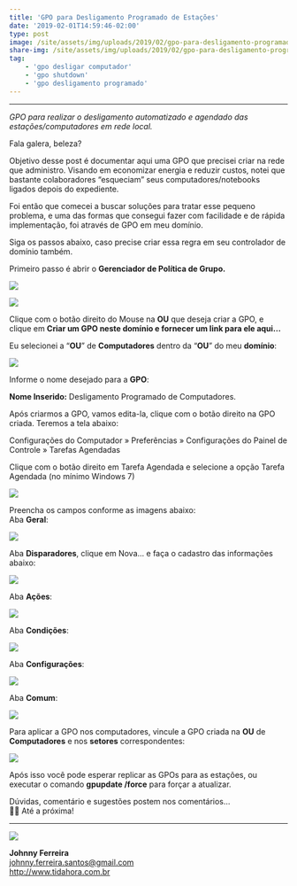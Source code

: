 ```yaml
---
title: 'GPO para Desligamento Programado de Estações'
date: '2019-02-01T14:59:46-02:00'
type: post
image: /site/assets/img/uploads/2019/02/gpo-para-desligamento-programado-de-estacoes.png
share-img: /site/assets/img/uploads/2019/02/gpo-para-desligamento-programado-de-estacoes.png
tag:
    - 'gpo desligar computador'
    - 'gpo shutdown'
    - 'gpo desligamento programado'
---
```


- - - - - -

*GPO para realizar o desligamento automatizado e agendado das estações/computadores em rede local.*

Fala galera, beleza?

Objetivo desse post é documentar aqui uma GPO que precisei criar na rede que administro. Visando em economizar energia e reduzir custos, notei que bastante colaboradores “esqueciam” seus computadores/notebooks ligados depois do expediente.

Foi então que comecei a buscar soluções para tratar esse pequeno problema, e uma das formas que consegui fazer com facilidade e de rápida implementação, foi através de GPO em meu domínio.

Siga os passos abaixo, caso precise criar essa regra em seu controlador de domínio também.

Primeiro passo é abrir o **Gerenciador de Política de Grupo.**

![](/site/assets/img/uploads/2019/02/image.png)  

![](/site/assets/img/uploads/2019/02/image-1.png)  

Clique com o botão direito do Mouse na **OU** que deseja criar a GPO, e clique em **Criar um GPO neste domínio e fornecer um link para ele aqui…**

Eu selecionei a “**OU**” de **Computadores** dentro da “**OU**” do meu **domínio**:

![](/site/assets/img/uploads/2019/02/image-3.png)

Informe o nome desejado para a **GPO**:

**Nome Inserido:** Desligamento Programado de Computadores.

Após criarmos a GPO, vamos edita-la, clique com o botão direito na GPO criada. Teremos a tela abaixo:

Configurações do Computador » Preferências » Configurações do Painel de Controle » Tarefas Agendadas

Clique com o botão direito em Tarefa Agendada e selecione a opção Tarefa Agendada (no mínimo Windows 7)

![](/site/assets/img/uploads/2019/02/Screen-Shot-2020-05-03-at-7.50.02-PM-1024x523.png)

Preencha os campos conforme as imagens abaixo:  
Aba **Geral**:

![](/site/assets/img/uploads/2019/02/Screen-Shot-2019-02-01-at-14.02.43.png)

Aba **Disparadores**, clique em Nova… e faça o cadastro das informações abaixo:

![](/site/assets/img/uploads/2020/05/disparadores.png)

Aba **Ações**:

![](/site/assets/img/uploads/2020/05/acoes.png)

Aba **Condições**:

![](/site/assets/img/uploads/2020/05/condicoes.png)

Aba **Configurações**:

![](/site/assets/img/uploads/2020/05/configuracoes.png)

Aba **Comum**:

![](/site/assets/img/uploads/2020/05/comum.png)

Para aplicar a GPO nos computadores, vincule a GPO criada na **OU** de **Computadores** e nos **setores** correspondentes:

![](/site/assets/img/uploads/2019/02/image-4.png)

Após isso você pode esperar replicar as GPOs para as estações, ou executar o comando **gpupdate /force** para forçar a atualizar.

Dúvidas, comentário e sugestões postem nos comentários…  
👋🏼 Até a próxima!

- - - - - -

![](/site/assets/img/uploads/2019/02/foto-redonda.png)  

**Johnny Ferreira**  
<johnny.ferreira.santos@gmail.com>  
<http://www.tidahora.com.br>